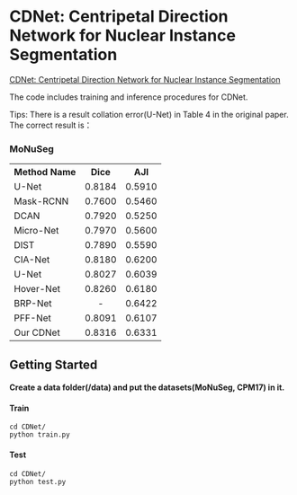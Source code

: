 # CDNet: Centripetal Direction Network for Nuclear Instance Segmentation

<a href="https://openaccess.thecvf.com/content/ICCV2021/papers/He_CDNet_Centripetal_Direction_Network_for_Nuclear_Instance_Segmentation_ICCV_2021_paper.pdf">CDNet: Centripetal Direction Network for Nuclear Instance Segmentation</a>

The code includes training and inference procedures for CDNet.

Tips:
There is a result collation error(U-Net) in Table 4 in the original paper. 
The correct result is：

### MoNuSeg

<table><tbody>
<!-- START TABLE -->
<!-- TABLE HEADER -->
<th valign="bottom">Method Name</th>
<th valign="bottom">Dice</th>
<th valign="bottom">AJI</th>
<!-- TABLE BODY -->
<!-- U-Net -->
 <tr><td align="left">U-Net</a></td>
<td align="center">0.8184</td>
<td align="center">0.5910</td>
</tr>
<!-- Mask-RCNN -->
 <tr><td align="left">Mask-RCNN</a></td>
<td align="center">0.7600</td>
<td align="center">0.5460</td>
</tr>
<!-- DCAN -->
 <tr><td align="left">DCAN</a></td>
<td align="center">0.7920</td>
<td align="center">0.5250</td>
</tr>
<!-- Micro-Net -->
 <tr><td align="left">Micro-Net</a></td>
<td align="center">0.7970</td>
<td align="center">0.5600</td>
</tr>
<!-- DIST -->
 <tr><td align="left">DIST</a></td>
<td align="center">0.7890</td>
<td align="center">0.5590</td>
</tr>
<!-- CIA-Net -->
 <tr><td align="left">CIA-Net</a></td>
<td align="center">0.8180</td>
<td align="center">0.6200</td>
</tr>
<!-- FullNet -->
 <tr><td align="left">U-Net</a></td>
<td align="center">0.8027</td>
<td align="center">0.6039</td>
</tr>
<!-- Hover-Net -->
 <tr><td align="left">Hover-Net</a></td>
<td align="center">0.8260</td>
<td align="center">0.6180</td>
</tr>
<!-- BRP-Net -->
 <tr><td align="left">BRP-Net</a></td>
<td align="center"> - </td>
<td align="center">0.6422</td>
</tr>
<!-- PFF-Net -->
 <tr><td align="left">PFF-Net</a></td>
<td align="center">0.8091</td>
<td align="center">0.6107</td>
</tr>
<!-- Our CDNet -->
 <tr><td align="left">Our CDNet</a></td>
<td align="center">0.8316</td>
<td align="center">0.6331</td>
</tr>
</tbody></table>


## Getting Started
#### Create a data folder(/data) and put the datasets(MoNuSeg, CPM17) in it.

#### Train 
```
cd CDNet/
python train.py
```

#### Test 
```
cd CDNet/
python test.py
```














